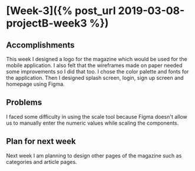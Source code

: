 # [Week-3]({% post_url 2019-03-08-projectB-week3 %})

## Accomplishments
This week I designed a logo for the magazine which would be used for the mobile application. I also felt that the wireframes  made on paper needed some improvements so I did that too. I chose the color palette and fonts for the application. Then I designed splash screen, login, sign up screen and homepage using Figma.  

## Problems
I faced some difficulty in using the scale tool because Figma doesn't allow us to manually enter the numeric values while scaling the components.

## Plan for next week
Next week I am planning to design other pages of the magazine such as categories and article pages.
